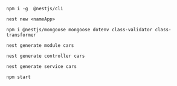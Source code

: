 ```
npm i -g  @nestjs/cli
```
```
nest new <nameApp>
```
```
npm i @nestjs/mongoose mongoose dotenv class-validator class-transformer
```
```
nest generate module cars
```
```
nest generate controller cars
```
```
nest generate service cars
```
```
npm start
```

